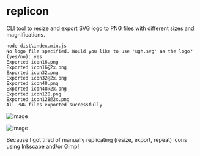 # replicon
CLI tool to resize and export SVG logo to PNG files with different sizes and magnifications.

```
node dist\index.min.js
No logo file specified. Would you like to use 'ugh.svg' as the logo? (yes/no): yes
Exported icon16.png
Exported icon16@2x.png
Exported icon32.png
Exported icon32@2x.png
Exported icon48.png
Exported icon48@2x.png
Exported icon128.png
Exported icon128@2x.png
All PNG files exported successfully
```
![image](https://github.com/june07/replicon/assets/11353590/84da004f-4caf-4ae2-aabe-78f1de0e1301)

![image](https://github.com/june07/replicon/assets/11353590/919fd2c5-9d8c-4ec5-b3c0-0b9e8188e281)

Because I got tired of manually replicating (resize, export, repeat) icons using Inkscape and/or Gimp!
